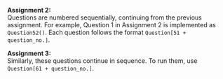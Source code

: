 **Assignment 2:**  
Questions are numbered sequentially, continuing from the previous assignment. For example, Question 1 in Assignment 2 is implemented as `Question52()`. Each question follows the format `Question[51 + question_no.]`.  

**Assignment 3:**  
Similarly, these questions continue in sequence. To run them, use `Question[61 + question_no.]`.
